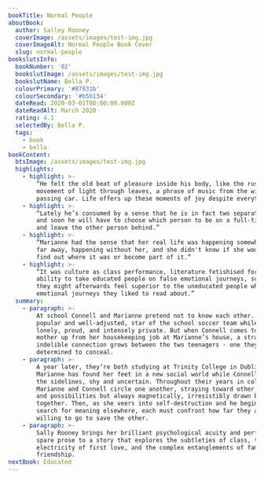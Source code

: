```yaml
---
bookTitle: Normal People
aboutBook:
  author: Salley Rooney
  coverImage: /assets/images/test-img.jpg
  coverImageAlt: Normal People Book Cover
  slug: normal-people
bookslutsInfo:
  bookNumber: '02'
  bookslutImage: /assets/images/test-img.jpg
  bookslutName: Bella P.
  colourPrimary: '#87831b'
  colourSecondary: '#b5b134'
  dateRead: 2020-03-01T00:00:00.000Z
  dateReadAlt: March 2020
  rating: 4.1
  selectedBy: Bella P.
  tags:
    - book
    - bella
bookContent:
  btsImage: /assets/images/test-img.jpg
  highlights:
    - highlight: >-
        “He felt the old beat of pleasure inside his body, like the rustling
        movement of light through leaves, a phrase of music from the window of a
        passing car. Life offers up these moments of joy despite everything.”
    - highlight: >-
        “Lately he’s consumed by a sense that he is in fact two separate people,
        and soon he will have to choose which person to be on a full-time basis,
        and leave the other person behind.”
    - highlight: >-
        “Marianne had the sense that her real life was happening somewhere very
        far away, happening without her, and she didn't know if she would ever
        find out where it was or become part of it.”
    - highlight: >-
        “It was culture as class performance, literature fetishised for its
        ability to take educated people on false emotional journeys, so that
        they might afterwards feel superior to the uneducated people whose
        emotional journeys they liked to read about.”
  summary:
    - paragraph: >-
        At school Connell and Marianne pretend not to know each other. He’s
        popular and well-adjusted, star of the school soccer team while she is
        lonely, proud, and intensely private. But when Connell comes to pick his
        mother up from her housekeeping job at Marianne’s house, a strange and
        indelible connection grows between the two teenagers - one they are
        determined to conceal.
    - paragraph: >-
        A year later, they’re both studying at Trinity College in Dublin.
        Marianne has found her feet in a new social world while Connell hangs at
        the sidelines, shy and uncertain. Throughout their years in college,
        Marianne and Connell circle one another, straying toward other people
        and possibilities but always magnetically, irresistibly drawn back
        together. Then, as she veers into self-destruction and he begins to
        search for meaning elsewhere, each must confront how far they are
        willing to go to save the other.
    - paragraph: >-
        Sally Rooney brings her brilliant psychological acuity and perfectly
        spare prose to a story that explores the subtleties of class, the
        electricity of first love, and the complex entanglements of family and
        friendship.
nextBook: Educated
---
```


